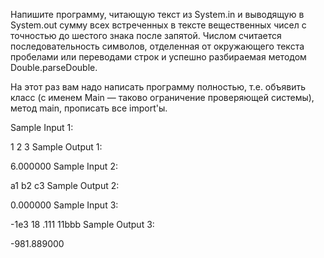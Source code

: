 Напишите программу, читающую текст из System.in и выводящую в System.out сумму всех встреченных в тексте вещественных чисел с точностью до шестого знака после запятой. Числом считается последовательность символов, отделенная от окружающего текста пробелами или переводами строк и успешно разбираемая методом Double.parseDouble.

На этот раз вам надо написать программу полностью, т.е. объявить класс (с именем Main — таково ограничение проверяющей системы), метод main, прописать все import'ы.

Sample Input 1:

1 2 3
Sample Output 1:

6.000000
Sample Input 2:

a1 b2 c3
Sample Output 2:

0.000000
Sample Input 3:

-1e3
18 .111 11bbb
Sample Output 3:

-981.889000